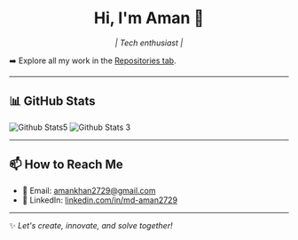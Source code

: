 <h1 align="center">Hi, I'm Aman 👋</h1>

<p align="center">
  <em>| Tech enthusiast |</em>
</p>

➡️ Explore all my work  in the [Repositories tab](https://github.com/Aman-pr?tab=repositories).

---

## 📊 GitHub Stats
![Github Stats5](https://github-readme-streak-stats.herokuapp.com/?user=Aman-pr)
![Github Stats 3](https://github-readme-stats.vercel.app/api?username=Aman-pr)






---

## 📫 How to Reach Me

- 📧 Email: amankhan2729@gmail.com  
- 💼 LinkedIn: [linkedin.com/in/md-aman2729](https://www.linkedin.com/in/md-aman2729)  

---

<!-- Badges and extras can be added with Shields.io -->

✨ _Let's create, innovate, and solve together!_
